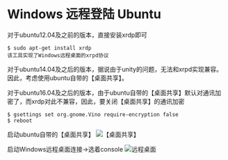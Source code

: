 # Windows 远程登陆 Ubuntu
对于ubuntu12.04及之前的版本，直接安装xrdp即可

    $ sudo apt-get install xrdp
    该工具实现了Windows远程桌面的xrpd协议

对于ubuntu14.04及之后的版本，据说由于unity的问题，无法和xrpd实现兼容。因此，考虑使用ubuntu自带的【桌面共享】。

对于ubuntu16.04及之后的版本，由于ubuntu自带的【桌面共享】默认对通讯加密了，而xrdp对此不兼容，因此，要关闭【桌面共享】的通讯加密

    $ gsettings set org.gnome.Vino require-encryption false
    $ reboot

启动ubuntu自带的【桌面共享】
![【桌面共享】](../resoource/desktop-share.PNG)

启动Windows远程桌面连接->选着console
![远程桌面](../resoource/remote-desktop.PNG)